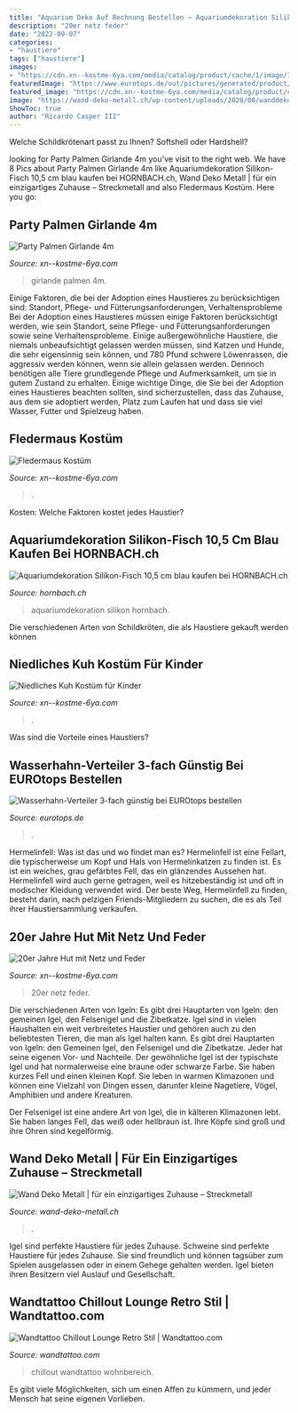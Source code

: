 ```yaml
---
title: "Aquarium Deko Auf Rechnung Bestellen ~ Aquariumdekoration Silikon-fisch 10,5 Cm Blau Kaufen Bei Hornbach.ch"
description: "20er netz feder"
date: "2022-09-07"
categories:
- "haustiere"
tags: ["haustiere"]
images:
- "https://cdn.xn--kostme-6ya.com/media/catalog/product/cache/1/image/1093x/9df78eab33525d08d6e5fb8d27136e95/f/l/fledermaus_unisex_kostuem_2_1.jpg"
featuredImage: "https://www.eurotops.de/out/pictures/generated/product/1/355_355_85/45634_02.jpg"
featured_image: "https://cdn.xn--kostme-6ya.com/media/catalog/product/cache/1/image/1093x/9df78eab33525d08d6e5fb8d27136e95/f/l/fledermaus_unisex_kostuem_2_1.jpg"
image: "https://wand-deko-metall.ch/wp-content/uploads/2020/08/wanddekometall-wohnzimmer.jpg"
ShowToc: true
author: "Ricardo Casper III"
---
```



Welche Schildkrötenart passt zu Ihnen? Softshell oder Hardshell?

	

		
looking for Party Palmen Girlande 4m you've visit to the right web. We have 8 Pics about Party Palmen Girlande 4m like Aquariumdekoration Silikon-Fisch 10,5 cm blau kaufen bei HORNBACH.ch, Wand Deko Metall | für ein einzigartiges Zuhause – Streckmetall and also Fledermaus Kostüm. Here you go:
		
    
## Party Palmen Girlande 4m

<img loading=lazy src="https://cdn.xn--kostme-6ya.com/media/catalog/product/cache/1/image/800x/9df78eab33525d08d6e5fb8d27136e95/p/a/party-palmen-girlande-4m_2.jpg" onerror="this.onerror=null;this.src='https://tse3.mm.bing.net/th?id=OIP._8rAgwqUrF5LqCnrd1KlEAHaHa&amp;pid=15.1';" alt="Party Palmen Girlande 4m">

_Source: xn--kostme-6ya.com_

>girlande palmen 4m. 

	

Einige Faktoren, die bei der Adoption eines Haustieres zu berücksichtigen sind: Standort, Pflege- und Fütterungsanforderungen, Verhaltensprobleme
Bei der Adoption eines Haustieres müssen einige Faktoren berücksichtigt werden, wie sein Standort, seine Pflege- und Fütterungsanforderungen sowie seine Verhaltensprobleme. Einige außergewöhnliche Haustiere, die niemals unbeaufsichtigt gelassen werden müssen, sind Katzen und Hunde, die sehr eigensinnig sein können, und 780 Pfund schwere Löwenrassen, die aggressiv werden können, wenn sie allein gelassen werden. Dennoch benötigen alle Tiere grundlegende Pflege und Aufmerksamkeit, um sie in gutem Zustand zu erhalten. Einige wichtige Dinge, die Sie bei der Adoption eines Haustieres beachten sollten, sind sicherzustellen, dass das Zuhause, aus dem sie adoptiert werden, Platz zum Laufen hat und dass sie viel Wasser, Futter und Spielzeug haben.

    
## Fledermaus Kostüm

<img loading=lazy src="https://cdn.xn--kostme-6ya.com/media/catalog/product/cache/1/image/1093x/9df78eab33525d08d6e5fb8d27136e95/f/l/fledermaus_unisex_kostuem_2_1.jpg" onerror="this.onerror=null;this.src='https://tse4.mm.bing.net/th?id=OIP.LSK_aFJwVu5iEVSSTCCaBgHaHa&amp;pid=15.1';" alt="Fledermaus Kostüm">

_Source: xn--kostme-6ya.com_

>. 

	

Kosten: Welche Faktoren kostet jedes Haustier?

    
## Aquariumdekoration Silikon-Fisch 10,5 Cm Blau Kaufen Bei HORNBACH.ch

<img loading=lazy src="https://cdn.hornbach.ch/data/shop/D04/001/780/491/234/402/DV_8_6469127_01_4c_DE_20170918174912.jpg" onerror="this.onerror=null;this.src='https://tse3.mm.bing.net/th?id=OIP.gdnCRg7OMDVzuW-Y4Gs2qwHaF7&amp;pid=15.1';" alt="Aquariumdekoration Silikon-Fisch 10,5 cm blau kaufen bei HORNBACH.ch">

_Source: hornbach.ch_

>aquariumdekoration silikon hornbach. 

	

Die verschiedenen Arten von Schildkröten, die als Haustiere gekauft werden können

    
## Niedliches Kuh Kostüm Für Kinder

<img loading=lazy src="https://cdn.xn--kostme-6ya.com/media/catalog/product/cache/1/image/600x/9df78eab33525d08d6e5fb8d27136e95/5/2/5295_.jpg" onerror="this.onerror=null;this.src='https://tse4.mm.bing.net/th?id=OIP.s6oJxa9Fp0uT_G5sI2TOpAHaHa&amp;pid=15.1';" alt="Niedliches Kuh Kostüm für Kinder">

_Source: xn--kostme-6ya.com_

>. 

	

Was sind die Vorteile eines Haustiers?

    
## Wasserhahn-Verteiler 3-fach Günstig Bei EUROtops Bestellen

<img loading=lazy src="https://www.eurotops.de/out/pictures/generated/product/1/355_355_85/45634_02.jpg" onerror="this.onerror=null;this.src='https://tse3.mm.bing.net/th?id=OIP.eJWkQ2IsffPUZxuh_HBPiAAAAA&amp;pid=15.1';" alt="Wasserhahn-Verteiler 3-fach günstig bei EUROtops bestellen">

_Source: eurotops.de_

>. 

	

Hermelinfell: Was ist das und wo findet man es?
Hermelinfell ist eine Fellart, die typischerweise um Kopf und Hals von Hermelinkatzen zu finden ist. Es ist ein weiches, grau gefärbtes Fell, das ein glänzendes Aussehen hat. Hermelinfell wird auch gerne getragen, weil es hitzebeständig ist und oft in modischer Kleidung verwendet wird. Der beste Weg, Hermelinfell zu finden, besteht darin, nach pelzigen Friends-Mitgliedern zu suchen, die es als Teil ihrer Haustiersammlung verkaufen.

    
## 20er Jahre Hut Mit Netz Und Feder

<img loading=lazy src="https://cdn.xn--kostme-6ya.com/media/catalog/product/cache/1/image/1600x/9df78eab33525d08d6e5fb8d27136e95/2/0/20er-jahre-hut-mit-netz-und-feder_2.jpg" onerror="this.onerror=null;this.src='https://tse1.mm.bing.net/th?id=OIP.9mrRYiOrsD3PEadlqFD4yAHaHa&amp;pid=15.1';" alt="20er Jahre Hut mit Netz und Feder">

_Source: xn--kostme-6ya.com_

>20er netz feder. 

	

Die verschiedenen Arten von Igeln: Es gibt drei Hauptarten von Igeln: den gemeinen Igel, den Felsenigel und die Zibetkatze.
Igel sind in vielen Haushalten ein weit verbreitetes Haustier und gehören auch zu den beliebtesten Tieren, die man als Igel halten kann. Es gibt drei Hauptarten von Igeln: den Gemeinen Igel, den Felsenigel und die Zibetkatze. Jeder hat seine eigenen Vor- und Nachteile.
Der gewöhnliche Igel ist der typischste Igel und hat normalerweise eine braune oder schwarze Farbe. Sie haben kurzes Fell und einen kleinen Kopf. Sie leben in warmen Klimazonen und können eine Vielzahl von Dingen essen, darunter kleine Nagetiere, Vögel, Amphibien und andere Kreaturen.

Der Felsenigel ist eine andere Art von Igel, die in kälteren Klimazonen lebt. Sie haben langes Fell, das weiß oder hellbraun ist. Ihre Köpfe sind groß und ihre Ohren sind kegelförmig.

    
## Wand Deko Metall | Für Ein Einzigartiges Zuhause – Streckmetall

<img loading=lazy src="https://wand-deko-metall.ch/wp-content/uploads/2020/08/wanddekometall-wohnzimmer.jpg" onerror="this.onerror=null;this.src='https://tse4.mm.bing.net/th?id=OIP.NHrlHHBK_nhgXFNFF7XjCwHaHa&amp;pid=15.1';" alt="Wand Deko Metall | für ein einzigartiges Zuhause – Streckmetall">

_Source: wand-deko-metall.ch_

>. 

	

Igel sind perfekte Haustiere für jedes Zuhause.
Schweine sind perfekte Haustiere für jedes Zuhause. Sie sind freundlich und können tagsüber zum Spielen ausgelassen oder in einem Gehege gehalten werden. Igel bieten ihren Besitzern viel Auslauf und Gesellschaft.

    
## Wandtattoo Chillout Lounge Retro Stil | Wandtattoo.com

<img loading=lazy src="https://www.wandtattoo.com/images/product_images/original_images/185_2-wandtattoo-chillout-lounge-wohnbereich.jpg" onerror="this.onerror=null;this.src='https://tse3.mm.bing.net/th?id=OIP.uhI1R9s_lBN1W1RLnNJk1QHaFj&amp;pid=15.1';" alt="Wandtattoo Chillout Lounge Retro Stil | Wandtattoo.com">

_Source: wandtattoo.com_

>chillout wandtattoo wohnbereich. 

	

Es gibt viele Möglichkeiten, sich um einen Affen zu kümmern, und jeder Mensch hat seine eigenen Vorlieben.

